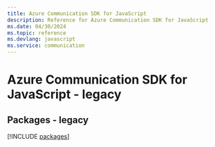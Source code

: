 ```yaml
---
title: Azure Communication SDK for JavaScript
description: Reference for Azure Communication SDK for JavaScript
ms.date: 04/30/2024
ms.topic: reference
ms.devlang: javascript
ms.service: communication
---
```

# Azure Communication SDK for JavaScript - legacy
## Packages - legacy
[!INCLUDE [packages](communication-index.md)]